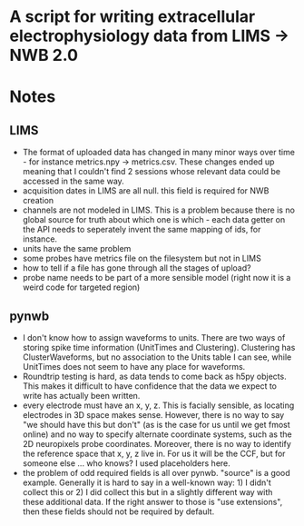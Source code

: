 A script for writing extracellular electrophysiology data from LIMS -> NWB 2.0
==============================================================================


Notes
=====

LIMS
----
- The format of uploaded data has changed in many minor ways over time - for instance metrics.npy -> metrics.csv. These changes  ended up meaning that I couldn't find 2 sessions whose relevant data could be accessed in the same way.
- acquisition dates in LIMS are all null. this field is required for NWB creation
- channels are not modeled in LIMS. This is a problem because there is no global source for truth about which one is which - each data getter on the API needs to seperately invent the same mapping of ids, for instance.
- units have the same problem
- some probes have metrics file on the filesystem but not in LIMS
- how to tell if a file has gone through all the stages of upload?
- probe name needs to be part of a more sensible model (right now it is a weird code for targeted region)

pynwb
-----
- I don't know how to assign waveforms to units. There are two ways of storing spike time information (UnitTimes and Clustering). Clustering has ClusterWaveforms, but no association to the Units table I can see, while UnitTimes does not seem to have any place for waveforms.
- Roundtrip testing is hard, as data tends to come back as h5py objects. This makes it difficult to have confidence that the data we expect to write has actually been written.
- every electrode must have an x, y, z. This is facially sensible, as locating electrodes in 3D space makes sense. However, there is no way to say "we should have this but don't" (as is the case for us until we get fmost online) and no way to specify alternate coordinate systems, such as the 2D neuropixels probe coordinates. Moreover, there is no way to identify the reference space that x, y, z live in. For us it will be the CCF, but for someone else ... who knows? I used placeholders here.
- the problem of odd required fields is all over pynwb. "source" is a good example. Generally it is hard to say in a well-known way: 1) I didn't collect this or 2) I did collect this but in a slightly different way with these additional data. If the right answer to those is "use extensions", then these fields should not be required by default.
